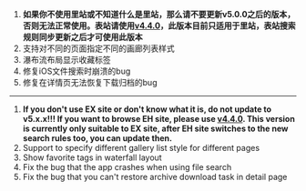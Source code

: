 1. **如果你不使用里站或不知道什么是里站，那么请不要更新v5.0.0之后的版本，否则无法正常使用。表站请使用[v4.4.0](https://github.com/jiangtian616/JHenTai/releases/tag/v4.4.0%2B89)，此版本目前只适用于里站，表站搜索规则同步更新之后才可使用此版本**
2. 支持对不同的页面指定不同的画廊列表样式
3. 瀑布流布局显示收藏标签
4. 修复iOS文件搜索时崩溃的bug
5. 修复在详情页无法恢复下载归档的bug

------------------------------------------------------------------------------------------

1. **If you don't use EX site or don't know what it is, do not update to v5.x.x!!! If you want to browse EH site, please use [v4.4.0](https://github.com/jiangtian616/JHenTai/releases/tag/v4.4.0%2B89). This version is currently only suitable to EX site, after EH site switches to the new search rules too, you can update then.**
2. Support to specify different gallery list style for different pages
3. Show favorite tags in waterfall layout
4. Fix the bug that the app crashes when using file search
5. Fix the bug that you can't restore archive download task in detail page